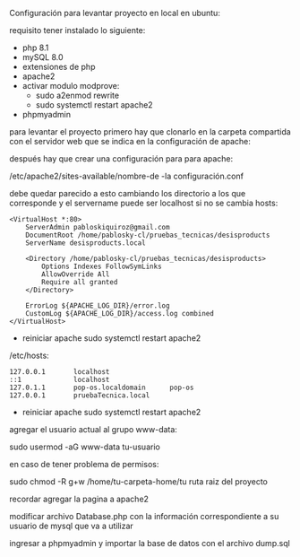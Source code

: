 Configuración para levantar proyecto en local en ubuntu: 



requisito tener instalado lo siguiente:

* php 8.1
* mySQL 8.0
* extensiones de php
* apache2
* activar modulo modprove:
  * sudo a2enmod rewrite
  * sudo systemctl restart apache2
* phpmyadmin

para levantar el proyecto primero hay que clonarlo en la carpeta compartida con el servidor web que se indica en  la configuración de apache:

después hay que crear una configuración para para apache:

/etc/apache2/sites-available/nombre-de -la configuración.conf

debe quedar parecido a esto cambiando los directorio a los que corresponde y el servername puede ser localhost si no se cambia  hosts:

```
<VirtualHost *:80>
    ServerAdmin pabloskiquiroz@gmail.com
    DocumentRoot /home/pablosky-cl/pruebas_tecnicas/desisproducts
    ServerName desisproducts.local

    <Directory /home/pablosky-cl/pruebas_tecnicas/desisproducts>
        Options Indexes FollowSymLinks
        AllowOverride All
        Require all granted
    </Directory>

    ErrorLog ${APACHE_LOG_DIR}/error.log
    CustomLog ${APACHE_LOG_DIR}/access.log combined
</VirtualHost>

```

* reiniciar apache sudo systemctl restart apache2

/etc/hosts:

```
127.0.0.1       localhost
::1             localhost
127.0.1.1       pop-os.localdomain      pop-os
127.0.0.1       pruebaTecnica.local
```

* reiniciar apache sudo systemctl restart apache2

agregar el usuario actual al grupo www-data:

sudo usermod -aG www-data tu-usuario

en caso de tener problema de permisos: 

sudo chmod -R g+w /home/tu-carpeta-home/tu ruta raiz del proyecto

recordar agregar la pagina a apache2 

modificar archivo Database.php con la información correspondiente a su usuario de mysql que va a utilizar 

ingresar a phpmyadmin y importar la base de datos con el archivo dump.sql

